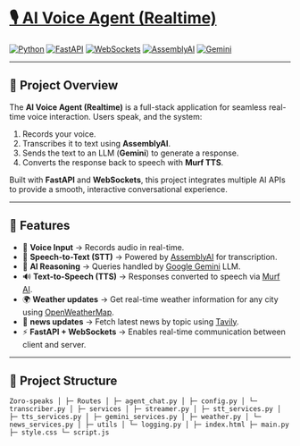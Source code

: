 # [🎙️ AI Voice Agent (Realtime)]((https://github.com/Maheswar-Sah00/Zoro-Speaks))
[![Python](https://img.shields.io/badge/-Python-3776AB?style=flat-square&logo=python&logoColor=white)](https://www.python.org/)
[![FastAPI](https://img.shields.io/badge/-FastAPI-009688?style=flat-square&logo=fastapi&logoColor=white)](https://fastapi.tiangolo.com/)
[![WebSockets](https://img.shields.io/badge/-WebSockets-000000?style=flat-square&logo=websocket&logoColor=white)](https://developer.mozilla.org/en-US/docs/Web/API/WebSockets_API)
[![AssemblyAI](https://img.shields.io/badge/-AssemblyAI-000000?style=flat-square&logo=assemblyai&logoColor=white)](https://www.assemblyai.com/)
[![Gemini](https://img.shields.io/badge/-Gemini-6CC24A?style=flat-square)](https://developers.google.com/)

---

## 📌 Project Overview

The **AI Voice Agent (Realtime)** is a full-stack application for seamless real-time voice interaction. Users speak, and the system:

1. Records your voice.
2. Transcribes it to text using **AssemblyAI**.
3. Sends the text to an LLM (**Gemini**) to generate a response.
4. Converts the response back to speech with **Murf TTS**.

Built with **FastAPI** and **WebSockets**, this project integrates multiple AI APIs to provide a smooth, interactive conversational experience.

---

## 🚀 Features

- 🎤 **Voice Input** → Records audio in real-time.  
- 📝 **Speech-to-Text (STT)** → Powered by [AssemblyAI](https://www.assemblyai.com/) for transcription.  
- 🧠 **AI Reasoning** → Queries handled by [Google Gemini](https://developers.google.com/) LLM.  
- 🔊 **Text-to-Speech (TTS)** → Responses converted to speech via [Murf AI](https://murf.ai/).  
- 🌍 **Weather updates** → Get real-time weather information for any city using [OpenWeatherMap](https://openweathermap.org/).   
- 📂 **news updates** → Fetch latest news by topic using [Tavily](https://tavily.com/).
- ⚡ **FastAPI + WebSockets** → Enables real-time communication between client and server.  

---

## 📂 Project Structure
` Zoro-speaks
│
├─ Routes
│ ├─ agent_chat.py
│ ├─ config.py
│ └─ transcriber.py
│
├─ services
│ ├─ streamer.py
│ ├─ stt_services.py
│ ├─ tts_services.py
│ ├─ gemini_services.py
│ ├─ weather.py
│ └─ news_services.py
│
├─ utils
│ └─ logging.py
│
├─ index.html
├─ main.py
├─ style.css
└─ script.js
`

